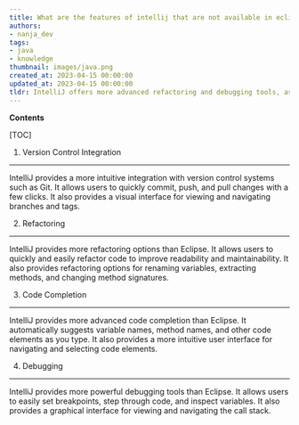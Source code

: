 ```yaml
---
title: What are the features of intellij that are not available in eclipse?
authors:
- nanja_dev
tags:
- java
- knowledge
thumbnail: images/java.png
created_at: 2023-04-15 00:00:00
updated_at: 2023-04-15 00:00:00
tldr: IntelliJ offers more advanced refactoring and debugging tools, as well as a more powerful and user-friendly interface.
---
```


**Contents**

[TOC]

1. Version Control Integration
-----------------------------
IntelliJ provides a more intuitive integration with version control systems such as Git. It allows users to quickly commit, push, and pull changes with a few clicks. It also provides a visual interface for viewing and navigating branches and tags. 

2. Refactoring
--------------
IntelliJ provides more refactoring options than Eclipse. It allows users to quickly and easily refactor code to improve readability and maintainability. It also provides refactoring options for renaming variables, extracting methods, and changing method signatures.

3. Code Completion
------------------
IntelliJ provides more advanced code completion than Eclipse. It automatically suggests variable names, method names, and other code elements as you type. It also provides a more intuitive user interface for navigating and selecting code elements.

4. Debugging
------------
IntelliJ provides more powerful debugging tools than Eclipse. It allows users to easily set breakpoints, step through code, and inspect variables. It also provides a graphical interface for viewing and navigating the call stack.
